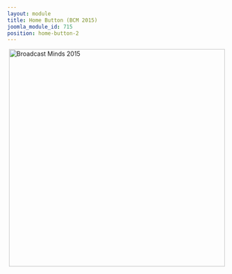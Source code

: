 ```yaml
---
layout: module
title: Home Button (BCM 2015)
joomla_module_id: 715
position: home-button-2
---
```

<div><a target="_blank" href="http://pages.newtek.com/Broadcast-Minds-2015.html"><img style="display: block; margin-left: auto; margin-right: auto;" alt="Broadcast Minds 2015" src="{{"images/home-page-buttons/BCM-2015-HomepageButton.jpg" | cdn }}" class="img-responsive" height="499" width="497" /></a></div>
